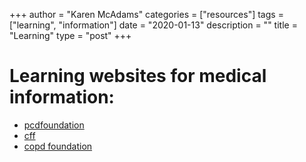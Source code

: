 
+++
author = "Karen McAdams"
categories = ["resources"]
tags = ["learning", "information"]
date = "2020-01-13"
description = ""
title = "Learning"
type = "post"
+++



# Learning websites for medical information:

* [pcdfoundation](www.pcdfoundation.org)
* [cff](www.cff.org)
* [copd foundation](www.copdfoundation.org)
